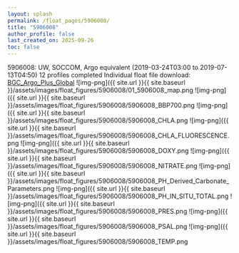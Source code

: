 ```yaml
---
layout: splash
permalink: /float_pages/5906008/
title: "5906008"
author_profile: false
last_created_on: 2025-09-26
toc: false
---
```

 
5906008: UW, SOCCOM, Argo equivalent (2019-03-24T03:00 to 2019-07-13T04:50)
12 profiles completed
Individual float file download: [BGC_Argo_Plus_Global](https://ftp.soest.hawaii.edu/bgc_argo_plus/Individual_Floats/outliers_removed/5906008_Sprof_processed.nc)
![img-png]({{ site.url }}{{ site.baseurl }}/assets/images/float_figures/5906008/01_5906008_map.png
![img-png]({{ site.url }}{{ site.baseurl }}/assets/images/float_figures/5906008/5906008_BBP700.png
![img-png]({{ site.url }}{{ site.baseurl }}/assets/images/float_figures/5906008/5906008_CHLA.png
![img-png]({{ site.url }}{{ site.baseurl }}/assets/images/float_figures/5906008/5906008_CHLA_FLUORESCENCE.png
![img-png]({{ site.url }}{{ site.baseurl }}/assets/images/float_figures/5906008/5906008_DOXY.png
![img-png]({{ site.url }}{{ site.baseurl }}/assets/images/float_figures/5906008/5906008_NITRATE.png
![img-png]({{ site.url }}{{ site.baseurl }}/assets/images/float_figures/5906008/5906008_PH_Derived_Carbonate_Parameters.png
![img-png]({{ site.url }}{{ site.baseurl }}/assets/images/float_figures/5906008/5906008_PH_IN_SITU_TOTAL.png
![img-png]({{ site.url }}{{ site.baseurl }}/assets/images/float_figures/5906008/5906008_PRES.png
![img-png]({{ site.url }}{{ site.baseurl }}/assets/images/float_figures/5906008/5906008_PSAL.png
![img-png]({{ site.url }}{{ site.baseurl }}/assets/images/float_figures/5906008/5906008_TEMP.png
